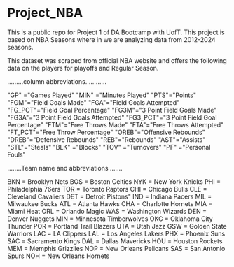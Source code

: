 # Project_NBA
This is a public repo for Project 1 of DA Bootcamp with UofT. This project is based on NBA Seasons where in we are analyzing data from 2012-2024 seasons.

This dataset was scraped from official NBA website and offers the following data on the players for playoffs and Regular Season. 


.........column abbreviations............

"GP" ="Games Played"
"MIN" ="Minutes Played"
"PTS"="Points"
"FGM"="Field Goals Made"
"FGA"="Field Goals Attempted"
"FG_PCT"="Field Goal Percentage"
"FG3M"="3 Point Field Goals Made"
"FG3A"="3 Point Field Goals Attempted"
"FG3_PCT"="3 Point Field Goal Percentage"
"FTM"="Free Throws Made"
"FTA"="Free Throws Attempted"
"FT_PCT"="Free Throw Percentage"
"OREB"="Offensive Rebounds"
"DREB"="Defensive Rebounds"
"REB"="Rebounds"
"AST"="Assists"
"STL"="Steals"
"BLK" ="Blocks"
"TOV" ="Turnovers"
"PF" ="Personal Fouls"


........Team name and abbreviations .......

BKN = Brooklyn Nets
BOS = Boston Celtics
NYK = New York Knicks
PHI = Philadelphia 76ers
TOR = Toronto Raptors
CHI = Chicago Bulls
CLE = Cleveland Cavaliers
DET = Detroit Pistons"
IND = Indiana Pacers
MIL = Milwaukee Bucks
ATL = Atlanta Hawks
CHA = Charlotte Hornets
MIA = Miami Heat
ORL = Orlando Magic
WAS = Washington Wizards
DEN = Denver Nuggets
MIN = Minnesota Timberwolves 
OKC = Oklahoma City Thunder
POR = Portland Trail Blazers
UTA = Utah Jazz
GSW = Golden State Warriors
LAC = LA Clippers
LAL = Los Angeles Lakers
PHX = Phoenix Suns
SAC = Sacramento Kings
DAL = Dallas Mavericks
HOU = Houston Rockets
MEM = Memphis Grizzlies
NOP = New Orleans Pelicans
SAS = San Antonio Spurs
NOH = New Orleans Hornets




